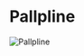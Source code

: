 # Pallpline

![Pallpline](https://github.com/philipp-engelhardt/pallpline/actions/workflows/build.yaml/badge.svg)
